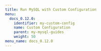 ```yaml
---
title: Run MySQL with Custom Configuration
menu:
  docs_0.12.0:
    identifier: my-custom-config
    name: Custom Configuration
    parent: my-mysql-guides
    weight: 50
menu_name: docs_0.12.0
---
```


